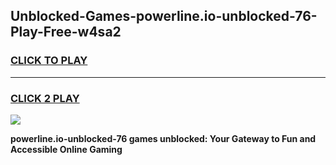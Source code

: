 
## Unblocked-Games-powerline.io-unblocked-76-Play-Free-w4sa2
<h3>
<a href="https://premium76.site?title=powerline.io-unblocked-76&ref=23A">CLICK TO PLAY</a></h3>
<hr>

<h3>
<a href="https://premium76.site?title=powerline.io-unblocked-76&ref=23A">CLICK 2 PLAY</a>
  
</h3>

<a href="https://premium76.site?title=powerline.io-unblocked-76&ref=23A"><img src="https://clearcache.store/games.png"></a>


**powerline.io-unblocked-76 games unblocked: Your Gateway to Fun and Accessible Online Gaming**
